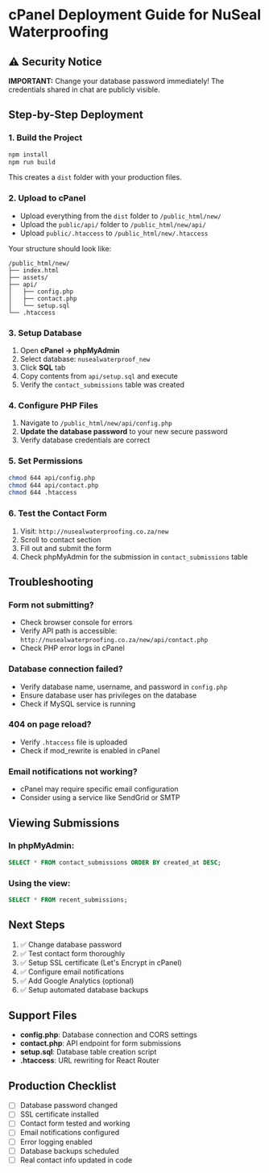 # cPanel Deployment Guide for NuSeal Waterproofing

## ⚠️ Security Notice
**IMPORTANT:** Change your database password immediately! The credentials shared in chat are publicly visible.

## Step-by-Step Deployment

### 1. Build the Project
```bash
npm install
npm run build
```
This creates a `dist` folder with your production files.

### 2. Upload to cPanel
- Upload everything from the `dist` folder to `/public_html/new/`
- Upload the `public/api/` folder to `/public_html/new/api/`
- Upload `public/.htaccess` to `/public_html/new/.htaccess`

Your structure should look like:
```
/public_html/new/
├── index.html
├── assets/
├── api/
│   ├── config.php
│   ├── contact.php
│   └── setup.sql
└── .htaccess
```

### 3. Setup Database
1. Open **cPanel → phpMyAdmin**
2. Select database: `nusealwaterproof_new`
3. Click **SQL** tab
4. Copy contents from `api/setup.sql` and execute
5. Verify the `contact_submissions` table was created

### 4. Configure PHP Files
1. Navigate to `/public_html/new/api/config.php`
2. **Update the database password** to your new secure password
3. Verify database credentials are correct

### 5. Set Permissions
```bash
chmod 644 api/config.php
chmod 644 api/contact.php
chmod 644 .htaccess
```

### 6. Test the Contact Form
1. Visit: `http://nusealwaterproofing.co.za/new`
2. Scroll to contact section
3. Fill out and submit the form
4. Check phpMyAdmin for the submission in `contact_submissions` table

## Troubleshooting

### Form not submitting?
- Check browser console for errors
- Verify API path is accessible: `http://nusealwaterproofing.co.za/new/api/contact.php`
- Check PHP error logs in cPanel

### Database connection failed?
- Verify database name, username, and password in `config.php`
- Ensure database user has privileges on the database
- Check if MySQL service is running

### 404 on page reload?
- Verify `.htaccess` file is uploaded
- Check if mod_rewrite is enabled in cPanel

### Email notifications not working?
- cPanel may require specific email configuration
- Consider using a service like SendGrid or SMTP

## Viewing Submissions

### In phpMyAdmin:
```sql
SELECT * FROM contact_submissions ORDER BY created_at DESC;
```

### Using the view:
```sql
SELECT * FROM recent_submissions;
```

## Next Steps

1. ✅ Change database password
2. ✅ Test contact form thoroughly
3. ✅ Setup SSL certificate (Let's Encrypt in cPanel)
4. ✅ Configure email notifications
5. ✅ Add Google Analytics (optional)
6. ✅ Setup automated database backups

## Support Files

- **config.php**: Database connection and CORS settings
- **contact.php**: API endpoint for form submissions
- **setup.sql**: Database table creation script
- **.htaccess**: URL rewriting for React Router

## Production Checklist

- [ ] Database password changed
- [ ] SSL certificate installed
- [ ] Contact form tested and working
- [ ] Email notifications configured
- [ ] Error logging enabled
- [ ] Database backups scheduled
- [ ] Real contact info updated in code
